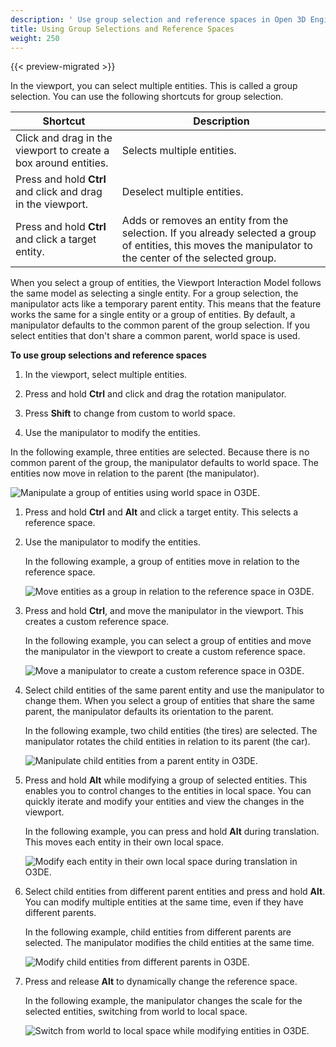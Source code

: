 ```yaml
---
description: ' Use group selection and reference spaces in Open 3D Engine. '
title: Using Group Selections and Reference Spaces
weight: 250
---
```


{{< preview-migrated >}}

In the viewport, you can select multiple entities. This is called a group selection. You can use the following shortcuts for group selection.

| Shortcut | Description |
| --- | --- |
| Click and drag in the viewport to create a box around entities. |  Selects multiple entities.  |
|  Press and hold **Ctrl** and click and drag in the viewport.  | Deselect multiple entities. |
|  Press and hold **Ctrl** and click a target entity.  |  Adds or removes an entity from the selection. If you already selected a group of entities, this moves the manipulator to the center of the selected group.  |

When you select a group of entities, the Viewport Interaction Model follows the same model as selecting a single entity. For a group selection, the manipulator acts like a temporary parent entity. This means that the feature works the same for a single entity or a group of entities. By default, a manipulator defaults to the common parent of the group selection. If you select entities that don't share a common parent, world space is used.

**To use group selections and reference spaces**

1. In the viewport, select multiple entities.

1. Press and hold **Ctrl** and click and drag the rotation manipulator.

1. Press **Shift** to change from custom to world space.

1. Use the manipulator to modify the entities.

In the following example, three entities are selected. Because there is no common parent of the group, the manipulator defaults to world space. The entities now move in relation to the parent (the manipulator).

![Manipulate a group of entities using world space in O3DE.](/images/user-guide/viewportinteractionmodel/viewport-selection-model-6.gif)

1. Press and hold **Ctrl** and **Alt** and click a target entity. This selects a reference space.

1. Use the manipulator to modify the entities.

   In the following example, a group of entities move in relation to the reference space.

   ![Move entities as a group in relation to the reference space in O3DE.](/images/shared/viewport-selection-model-7.gif)

1. Press and hold **Ctrl**, and move the manipulator in the viewport. This creates a custom reference space.

   In the following example, you can select a group of entities and move the manipulator in the viewport to create a custom reference space.

   ![Move a manipulator to create a custom reference space in O3DE.](/images/user-guide/viewportinteractionmodel/viewport-selection-model-8.gif)

1. Select child entities of the same parent entity and use the manipulator to change them. When you select a group of entities that share the same parent, the manipulator defaults its orientation to the parent.

   In the following example, two child entities (the tires) are selected. The manipulator rotates the child entities in relation to its parent (the car).

   ![Manipulate child entities from a parent entity in O3DE.](/images/user-guide/viewportinteractionmodel/viewport-selection-model-9.gif)

1. Press and hold **Alt** while modifying a group of selected entities. This enables you to control changes to the entities in local space. You can quickly iterate and modify your entities and view the changes in the viewport.

   In the following example, you can press and hold **Alt** during translation. This moves each entity in their own local space.

   ![Modify each entity in their own local space during translation in O3DE.](/images/user-guide/viewportinteractionmodel/viewport-selection-model-10.gif)

1. Select child entities from different parent entities and press and hold **Alt**. You can modify multiple entities at the same time, even if they have different parents.

   In the following example, child entities from different parents are selected. The manipulator modifies the child entities at the same time.

   ![Modify child entities from different parents in O3DE.](/images/user-guide/viewportinteractionmodel/viewport-selection-model-11.gif)

1. Press and release **Alt** to dynamically change the reference space.

   In the following example, the manipulator changes the scale for the selected entities, switching from world to local space.

   ![Switch from world to local space while modifying entities in O3DE.](/images/user-guide/viewportinteractionmodel/viewport-selection-model-12.gif)
